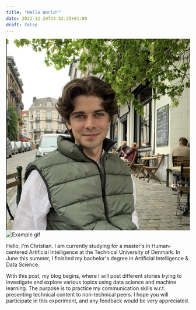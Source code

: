 ```yaml
---
title: "Hello World!"
date: 2022-12-29T14:52:25+01:00
draft: false
---
```


![Example image](avatar2.png) ![Example gif](network_evolve_forcev3.gif)

Hello, I'm Christian. I am currently studying for a master's in Human-centered Artificial Intelligence at the Technical University of Denmark. In June this summer, I finished my bachelor's degree in 
Artificial 
Intelligence & Data Science.

With this post, my blog begins, where I will post different stories trying to investigate and explore various topics using data science and machine learning. The purpose is to practice my communication 
skills w.r.t. presenting technical content to non-technical peers. I hope you will participate in this experiment, and any feedback would be very appreciated.
